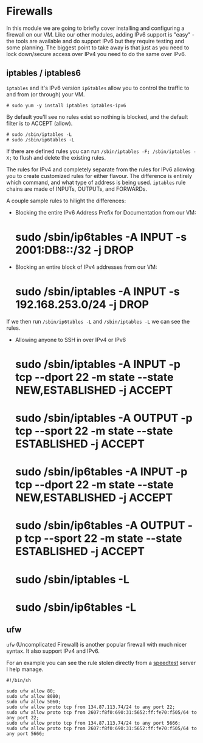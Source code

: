 # Firewalls

In this module we are going to briefly cover installing and configuring a firewall on our VM. Like our other modules, adding IPv6 support is "easy" - the tools are available and do support IPv6 but they require testing and some planning. The biggest point to take away is that just as you need to lock down/secure access over IPv4 you need to do the same over IPv6.

## iptables / iptables6

`iptables` and it's IPv6 version `ip6tables` allow you to control the traffic to and from (or through) your VM. 

    # sudo yum -y install iptables iptables-ipv6

By default you'll see no rules exist so nothing is blocked, and the default filter is to ACCEPT (allow).

    # sudo /sbin/iptables -L
    # sudo /sbin/ip6tables -L

If there are defined rules you can run `/sbin/iptables -F; /sbin/iptables -X;` to flush and delete the existing rules.

The rules for IPv4 and completely separate from the rules for IPv6 allowing you to create customized rules for either flavour. The difference is entirely which command, and what type of address is being used. `iptables` rule chains are made of INPUTs, OUTPUTs, and FORWARDs.

A couple sample rules to hilight the differences:

  * Blocking the entire IPv6 Address Prefix for Documentation from our VM:

    # sudo /sbin/ip6tables -A INPUT -s 2001:DB8::/32 -j DROP

  * Blocking an entire block of IPv4 addresses from our VM:

    # sudo /sbin/iptables -A INPUT -s 192.168.253.0/24 -j DROP

If we then run `/sbin/ip6tables -L` and `/sbin/iptables -L` we can see the rules.

  * Allowing anyone to SSH in over IPv4 or IPv6

    # sudo /sbin/iptables -A INPUT  -p tcp --dport 22 -m state --state NEW,ESTABLISHED -j ACCEPT
    # sudo /sbin/iptables -A OUTPUT -p tcp --sport 22 -m state --state ESTABLISHED -j ACCEPT
    # sudo /sbin/ip6tables -A INPUT  -p tcp --dport 22 -m state --state NEW,ESTABLISHED -j ACCEPT
    # sudo /sbin/ip6tables -A OUTPUT -p tcp --sport 22 -m state --state ESTABLISHED -j ACCEPT

    # sudo /sbin/iptables -L
    # sudo /sbin/ip6tables -L

## ufw

`ufw` (Uncomplicated Firewall) is another popular firewall with much nicer syntax. It also support IPv4 and IPv6.

For an example you can see the rule stolen directly from a [speedtest](http://speedtest.cybera.ca) server I help manage.

    #!/bin/sh

    sudo ufw allow 80;
    sudo ufw allow 8080;
    sudo ufw allow 5060;
    sudo ufw allow proto tcp from 134.87.113.74/24 to any port 22;
    sudo ufw allow proto tcp from 2607:f8f0:690:31:5652:ff:fe70:f505/64 to any port 22;
    sudo ufw allow proto tcp from 134.87.113.74/24 to any port 5666;
    sudo ufw allow proto tcp from 2607:f8f0:690:31:5652:ff:fe70:f505/64 to any port 5666;

